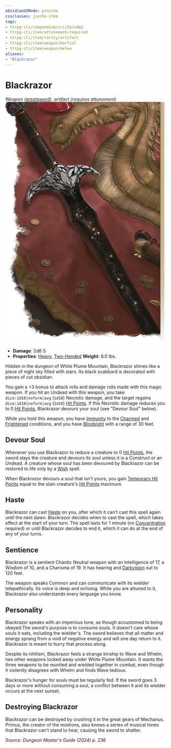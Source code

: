 ```yaml
---
obsidianUIMode: preview
cssclasses: json5e-item
tags:
- ttrpg-cli/compendium/src/5e/xdmg
- ttrpg-cli/item/attunement/required
- ttrpg-cli/item/rarity/artifact
- ttrpg-cli/item/weapon/martial
- ttrpg-cli/item/weapon/melee
aliases: 
- "Blackrazor"
---
```

# Blackrazor
*Weapon ([greatsword](3-Compendium/items/greatsword-xphb.md)), artifact (requires attunement)*  
![](3-Compendium/items/img/blackrazor.webp#right)

- **Damage**: 2d6 S
- **Properties**: [Heavy](3-Compendium/rules/item-properties.md#Heavy), [Two-Handed](3-Compendium/rules/item-properties.md#Two-Handed)
**Weight**: 6.0 lbs.

Hidden in the dungeon of White Plume Mountain, Blackrazor shines like a piece of night sky filled with stars. Its black scabbard is decorated with pieces of cut obsidian.

You gain a +3 bonus to attack rolls and damage rolls made with this magic weapon. If you hit an Undead with this weapon, you take `dice:1d10|noform|avg` (`1d10`) Necrotic damage, and the target regains `dice:1d10|noform|avg` (`1d10`) [Hit Points](3-Compendium/rules/variant-rules/hit-points-xphb.md). If this Necrotic damage reduces you to 0 [Hit Points](3-Compendium/rules/variant-rules/hit-points-xphb.md), Blackrazor devours your soul (see "Devour Soul" below).

While you hold this weapon, you have [Immunity](3-Compendium/rules/variant-rules/immunity-xphb.md) to the [Charmed](3-Compendium/rules/conditions.md#Charmed) and [Frightened](3-Compendium/rules/conditions.md#Frightened) conditions, and you have [Blindsight](3-Compendium/rules/senses.md#Blindsight) with a range of 30 feet.

## Devour Soul

Whenever you use Blackrazor to reduce a creature to 0 [Hit Points](3-Compendium/rules/variant-rules/hit-points-xphb.md), the sword slays the creature and devours its soul unless it is a Construct or an Undead. A creature whose soul has been devoured by Blackrazor can be restored to life only by a [Wish](3-Compendium/spells/wish-xphb.md) spell.

When Blackrazor devours a soul that isn't yours, you gain [Temporary Hit Points](3-Compendium/rules/variant-rules/temporary-hit-points-xphb.md) equal to the slain creature's [Hit Points](3-Compendium/rules/variant-rules/hit-points-xphb.md) maximum.

## Haste

Blackrazor can cast [Haste](3-Compendium/spells/haste-xphb.md) on you, after which it can't cast this spell again until the next dawn. Blackrazor decides when to cast the spell, which takes effect at the start of your turn. The spell lasts for 1 minute (no [Concentration](3-Compendium/rules/conditions.md#Concentration) required) or until Blackrazor decides to end it, which it can do at the end of any of your turns.

## Sentience

Blackrazor is a sentient Chaotic Neutral weapon with an Intelligence of 17, a Wisdom of 10, and a Charisma of 19. It has hearing and [Darkvision](3-Compendium/rules/senses.md#Darkvision) out to 120 feet.

The weapon speaks Common and can communicate with its wielder telepathically. Its voice is deep and echoing. While you are attuned to it, Blackrazor also understands every language you know.

## Personality

Blackrazor speaks with an imperious tone, as though accustomed to being obeyed.The sword's purpose is to consume souls. It doesn't care whose souls it eats, including the wielder's. The sword believes that all matter and energy sprang from a void of negative energy and will one day return to it. Blackrazor is meant to hurry that process along.

Despite its nihilism, Blackrazor feels a strange kinship to Wave and Whelm, two other weapons locked away under White Plume Mountain. It wants the three weapons to be reunited and wielded together in combat, even though it violently disagrees with Whelm and finds Wave tedious.

Blackrazor's hunger for souls must be regularly fed. If the sword goes 3 days or more without consuming a soul, a conflict between it and its wielder occurs at the next sunset.

## Destroying Blackrazor

Blackrazor can be destroyed by crushing it in the great gears of Mechanus. Primus, the creator of the modrons, also knows a series of musical tones that Blackrazor can't stand to hear, causing the sword to shatter.

*Source: Dungeon Master's Guide (2024) p. 236*